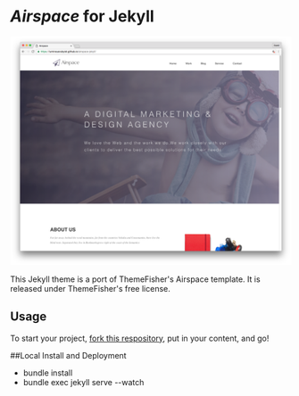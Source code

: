 # _Airspace_ for Jekyll
![screenshot](screenshots/home.png "Description goes here")

This Jekyll theme is a port of ThemeFisher's Airspace template. It is released under ThemeFisher's free license.

## Usage
To start your project, [fork this respository](https://github.com/luminousrubyist/airspace-jekyll/fork), put in your content, and go!

##Local Install and Deployment
* bundle install
* bundle exec jekyll serve --watch
